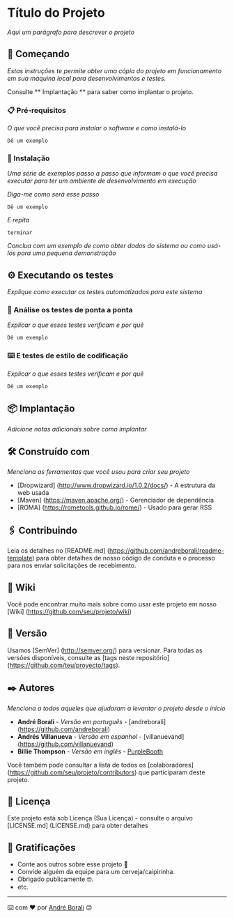 # Título do Projeto

_Aqui um parágrafo para descrever o projeto_

## 🚀 Começando

_Estas instruções te permite obter uma cópia do projeto em funcionamento em sua máquina local para desenvolvimentos e testes._

Consulte ** Implantação ** para saber como implantar o projeto.


### 📋 Pré-requisitos

_O que você precisa para instalar o software e como instalá-lo_

```
Dê um exemplo
```

### 🔧 Instalação

_Uma série de exemplos passo a passo que informam o que você precisa executar para ter um ambiente de desenvolvimento em execução_

_Diga-me como será esse passo_

```
Dê um exemplo
```

_E repita_

```
terminar
```

_Conclua com um exemplo de como obter dados do sistema ou como usá-los para uma pequena demonstração_

## ⚙️ Executando os testes

_Explique como executar os testes automatizados para este sistema_

### 🔩 Análise os testes de ponta a ponta

_Explicar o que esses testes verificam e por quê_

```
Dê um exemplo
```

### ⌨️ E testes de estilo de codificação

_Explicar o que esses testes verificam e por quê_

```
Dê um exemplo
```

## 📦 Implantação

_Adicione notas adicionais sobre como implantar_

## 🛠️ Construído com

_Menciona as ferramentas que você usou para criar seu projeto_

* [Dropwizard] (http://www.dropwizard.io/1.0.2/docs/) - A estrutura da web usada
* [Maven] (https://maven.apache.org/) - Gerenciador de dependência
* [ROMA] (https://rometools.github.io/rome/) - Usado para gerar RSS

## 🖇️ Contribuindo

Leia os detalhes no [README.md] (https://github.com/andreborali/readme-template) para obter detalhes de nosso código de conduta e o processo para nos enviar solicitações de recebimento.

## 📖 Wiki

Você pode encontrar muito mais sobre como usar este projeto em nosso [Wiki] (https://github.com/seu/projeto/wiki)

## 📌 Versão

Usamos [SemVer] (http://semver.org/) para versionar. Para todas as versões disponíveis, consulte as [tags neste repositório] (https://github.com/teu/proyecto/tags).

## ✒️ Autores

_Menciona a todos aqueles que ajudaram a levantar o projeto desde o início_

* **André Borali** - *Versão em português* - [andreborali] (https://github.com/andreborali)
* **Andrés Villanueva** - *Versão em espanhol* - [villanuevand] (https://github.com/villanuevand)
* **Billie Thompson** - *Versão em inglês* - [PurpleBooth](https://github.com/PurpleBooth)

Você também pode consultar a lista de todos os [colaboradores] (https://github.com/seu/projeto/contributors) que participaram deste projeto.

## 📄 Licença

Este projeto está sob Licença (Sua Licença) - consulte o arquivo [LICENSE.md] (LICENSE.md) para obter detalhes

## 🎁 Gratificações

* Conte aos outros sobre esse projeto 📢
* Convide alguém da equipe para um cerveja/caipirinha.
* Obrigado publicamente 🤓.
* etc.


---
⌨️ com ❤️ por [André Borali](https://github.com/andreborali) 😊